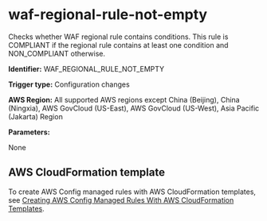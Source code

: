 # waf\-regional\-rule\-not\-empty<a name="waf-regional-rule-not-empty"></a>

Checks whether WAF regional rule contains conditions\. This rule is COMPLIANT if the regional rule contains at least one condition and NON\_COMPLIANT otherwise\. 

**Identifier:** WAF\_REGIONAL\_RULE\_NOT\_EMPTY

**Trigger type:** Configuration changes

**AWS Region:** All supported AWS regions except China \(Beijing\), China \(Ningxia\), AWS GovCloud \(US\-East\), AWS GovCloud \(US\-West\), Asia Pacific \(Jakarta\) Region

**Parameters:**

None  

## AWS CloudFormation template<a name="w85aac12c32c17b9d577c15"></a>

To create AWS Config managed rules with AWS CloudFormation templates, see [Creating AWS Config Managed Rules With AWS CloudFormation Templates](aws-config-managed-rules-cloudformation-templates.md)\.